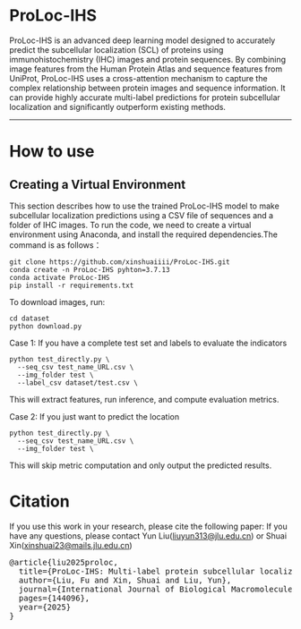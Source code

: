 # ProLoc-IHS
ProLoc-IHS is an advanced deep learning model designed to accurately predict the subcellular localization (SCL) of proteins using immunohistochemistry (IHC) images and protein sequences. By combining image features from the Human Protein Atlas and sequence features from UniProt, ProLoc-IHS uses a cross-attention mechanism to capture the complex relationship between protein images and sequence information. It can provide highly accurate multi-label predictions for protein subcellular localization and significantly outperform existing methods.

---
# How to use
## Creating a Virtual Environment
This section describes how to use the trained ProLoc-IHS model to make subcellular localization predictions using a CSV file of sequences and a folder of IHC images.
To run the code, we need to create a virtual environment using Anaconda, and install the required dependencies.The command is as follows：
```
git clone https://github.com/xinshuaiiii/ProLoc-IHS.git
conda create -n ProLoc-IHS pyhton=3.7.13
conda activate ProLoc-IHS
pip install -r requirements.txt
```

To download images, run:
```
cd dataset
python download.py
```

Case 1: If you have a complete test set and labels to evaluate the indicators
```
python test_directly.py \
  --seq_csv test_name_URL.csv \
  --img_folder test \
  --label_csv dataset/test.csv \
```
This will extract features, run inference, and compute evaluation metrics.


Case 2: If you just want to predict the location
```
python test_directly.py \
  --seq_csv test_name_URL.csv \
  --img_folder test \
```
This will skip metric computation and only output the predicted results.

# Citation
If you use this work in your research, please cite the following paper:
If you have any questions, please contact Yun Liu(liuyun313@jlu.edu.cn) or Shuai Xin(xinshuai23@mails.jlu.edu.cn)

<pre>
@article{liu2025proloc,
  title={ProLoc-IHS: Multi-label protein subcellular localization based on immunohistochemical images and sequence information},
  author={Liu, Fu and Xin, Shuai and Liu, Yun},
  journal={International Journal of Biological Macromolecules},
  pages={144096},
  year={2025}
}
</pre>

